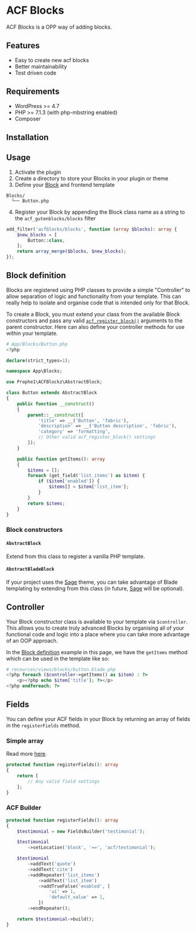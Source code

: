 # ACF Blocks
ACF Blocks is a OPP way of adding blocks.
## Features

<ul>
<li>Easy to create new acf blocks</li>
<li>Better maintainability</li>
<li>Test driven code</li>
</ul>

## Requirements

<ul>
<li>WordPress >= 4.7</li>
<li>PHP >= 7.1.3 (with php-mbstring enabled)</li>
<li>Composer</li>
</ul>

## Installation


## Usage

1. Activate the plugin
2. Create a directory to store your Blocks in your plugin or theme
3. Define your [Block](#block-definition) and frontend template

  ```
  Blocks/
    └── Button.php
  ```

4. Register your Block by appending the Block class name as a string to the `acf_gutenblocks/blocks` filter

```php
add_filter('acfblocks/blocks', function (array $blocks): array {
    $new_blocks = [
        Button::class,
    ];
    return array_merge($blocks, $new_blocks);
});
```

## Block definition

Blocks are registered using PHP classes to provide a simple "Controller" to allow separation of logic and functionality from your template. This can really help to isolate and organise code that is intended only for that Block.

To create a Block, you must extend your class from the available Block constructors and pass any valid [`acf_register_block()`](https://www.advancedcustomfields.com/resources/acf_register_block/) arguments to the parent constructor. Here can also define your controller methods for use within your template.

```php
# App/Blocks/Button.php
<?php

declare(strict_types=1);

namespace App\Blocks;

use Prophe1\ACFBlockz\AbstractBlock;

class Button extends AbstractBlock
{
    public function __construct()
    {
        parent::__construct([
            'title' => __('Button', 'fabric'),
            'description' => __('Button description', 'fabric'),
            'category' => 'formatting',
            // Other valid acf_register_block() settings
        ]);
    }

    public function getItems(): array
    {
        $items = [];
        foreach (get_field('list_items') as $item) {
            if ($item['enabled']) {
                $items[] = $item['list_item'];
            }
        }
        return $items;
    }
}
```

### Block constructors

#### `AbstractBlock`

Extend from this class to register a vanilla PHP template.

#### `AbstractBladeBlock`

If your project uses the [Sage](https://roots.io/sage) theme, you can take advantage of Blade templating by extending from this class (in future, [Sage](https://roots.io/sage) will be optional).

## Controller

Your Block constructor class is available to your template via `$controller`. This allows you to create truly advanced Blocks by organising all of your functional code and logic into a place where you can take more advantage of an OOP approach.

In the [Block definition](#block-definition) example in this page, we have the `getItems` method which can be used in the template like so:

```php
# recources/views/blocks/button.blade.php
<?php foreach ($controller->getItems() as $item) : ?>
    <p><?php echo $item['title']; ?></p>
<?php endforeach; ?>
```

## Fields

You can define your ACF fields in your Block by returning an array of fields in the `registerFields` method.

### Simple array

Read more [here](https://www.advancedcustomfields.com/resources/register-fields-via-php/#example).

```php
protected function registerFields(): array
{
    return [
        // Any valid field settings
    ];
}
```

### ACF Builder

```php
protected function registerFields(): array
{
    $testimonial = new FieldsBuilder('testimonial');

    $testimonial
        ->setLocation('block', '==', 'acf/testimonial');

    $testimonial
        ->addText('quote')
        ->addText('cite')
        ->addRepeater('list_items')
            ->addText('list_item')
            ->addTrueFalse('enabled', [
                'ui' => 1,
                'default_value' => 1,
            ])
        ->endRepeater();

    return $testimonial->build();
}
```